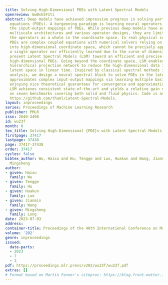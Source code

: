 ```yaml
---
title: Solving High-Dimensional PDEs with Latent Spectral Models
openreview: GwBsk5F1ti
abstract: Deep models have achieved impressive progress in solving partial differential
  equations (PDEs). A burgeoning paradigm is learning neural operators to approximate
  the input-output mappings of PDEs. While previous deep models have explored the
  multiscale architectures and various operator designs, they are limited to learning
  the operators as a whole in the coordinate space. In real physical science problems,
  PDEs are complex coupled equations with numerical solvers relying on discretization
  into high-dimensional coordinate space, which cannot be precisely approximated by
  a single operator nor efficiently learned due to the curse of dimensionality. We
  present Latent Spectral Models (LSM) toward an efficient and precise solver for
  high-dimensional PDEs. Going beyond the coordinate space, LSM enables an attention-based
  hierarchical projection network to reduce the high-dimensional data into a compact
  latent space in linear time. Inspired by classical spectral methods in numerical
  analysis, we design a neural spectral block to solve PDEs in the latent space that
  approximates complex input-output mappings via learning multiple basis operators,
  enjoying nice theoretical guarantees for convergence and approximation. Experimentally,
  LSM achieves consistent state-of-the-art and yields a relative gain of 11.5% averaged
  on seven benchmarks covering both solid and fluid physics. Code is available at
  https://github.com/thuml/Latent-Spectral-Models.
layout: inproceedings
series: Proceedings of Machine Learning Research
publisher: PMLR
issn: 2640-3498
id: wu23f
month: 0
tex_title: Solving High-Dimensional {PDE}s with Latent Spectral Models
firstpage: 37417
lastpage: 37438
page: 37417-37438
order: 37417
cycles: false
bibtex_author: Wu, Haixu and Hu, Tengge and Luo, Huakun and Wang, Jianmin and Long,
  Mingsheng
author:
- given: Haixu
  family: Wu
- given: Tengge
  family: Hu
- given: Huakun
  family: Luo
- given: Jianmin
  family: Wang
- given: Mingsheng
  family: Long
date: 2023-07-03
address: 
container-title: Proceedings of the 40th International Conference on Machine Learning
volume: '202'
genre: inproceedings
issued:
  date-parts:
  - 2023
  - 7
  - 3
pdf: https://proceedings.mlr.press/v202/wu23f/wu23f.pdf
extras: []
# Format based on Martin Fenner's citeproc: https://blog.front-matter.io/posts/citeproc-yaml-for-bibliographies/
---
```


